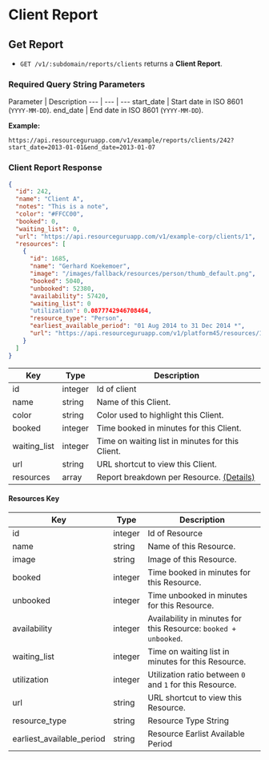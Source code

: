 # Client Report

## Get Report

* `GET /v1/:subdomain/reports/clients` returns a **Client Report**.

### Required Query String Parameters

Parameter | Description
--- | --- | ---
start_date | Start date in ISO 8601 (`YYYY-MM-DD`).
end_date | End date in ISO 8601 (`YYYY-MM-DD`).

**Example:**

```
https://api.resourceguruapp.com/v1/example/reports/clients/242?start_date=2013-01-01&end_date=2013-01-07
```

### Client Report Response

```json
{
  "id": 242,
  "name": "Client A",
  "notes": "This is a note",
  "color": "#FFCC00",
  "booked": 0,
  "waiting_list": 0,
  "url": "https://api.resourceguruapp.com/v1/example-corp/clients/1",
  "resources": [
    {
      "id": 1685,
      "name": "Gerhard Koekemoer",
      "image": "/images/fallback/resources/person/thumb_default.png",
      "booked": 5040,
      "unbooked": 52380,
      "availability": 57420,
      "waiting_list": 0
      "utilization": 0.0877742946708464,
      "resource_type": "Person",
      "earliest_available_period": "01 Aug 2014 to 31 Dec 2014 *",
      "url": "https://api.resourceguruapp.com/v1/platform45/resources/1685",
    }
  ]
}
```

Key | Type | Description
--- | --- | ---
id  | integer | Id of client
name | string | Name of this Client.
color | string | Color used to highlight this Client.
booked | integer | Time booked in minutes for this Client.
waiting_list | integer | Time on waiting list in minutes for this Client.
url | string | URL shortcut to view this Client.
resources | array | Report breakdown per Resource. [(Details)](#resources-key)


#### Resources Key

Key | Type | Description
--- | --- | ---
id | integer | Id of Resource
name | string | Name of this Resource.
image | string | Image of this Resource.
booked | integer | Time booked in minutes for this Resource.
unbooked | integer | Time unbooked in minutes for this Resource.
availability | integer | Availability in minutes for this Resource: `booked + unbooked`.
waiting_list | integer | Time on waiting list in minutes for this Resource.
utilization | integer | Utilization ratio between `0` and `1` for this Resource.
url | string | URL shortcut to view this Resource.
resource_type | string | Resource Type String
earliest_available_period | string | Resource Earlist Available Period

